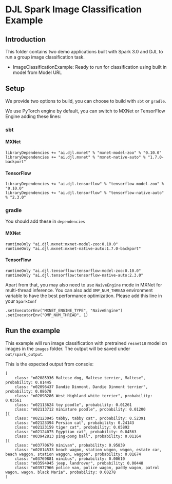 # DJL Spark Image Classification Example

## Introduction
This folder contains two demo applications built with Spark 3.0 and DJL to run a group image classification
task.

- ImageClassificationExample: Ready to run for classification using built in model from Model URL

## Setup

We provide two options to build, you can choose to build with `sbt` or `gradle`.

We use PyTorch engine by default, you can switch to MXNet or TensorFlow Engine adding these lines:

### sbt

#### MXNet
```
libraryDependencies += "ai.djl.mxnet" % "mxnet-model-zoo" % "0.10.0"
libraryDependencies += "ai.djl.mxnet" % "mxnet-native-auto" % "1.7.0-backport"
```

#### TensorFlow
```
libraryDependencies += "ai.djl.tensorflow" % "tensorflow-model-zoo" % "0.10.0"
libraryDependencies += "ai.djl.tensorflow" % "tensorflow-native-auto" % "2.3.0"
```

### gradle

You should add these in `dependencies`

#### MXNet
```
runtimeOnly "ai.djl.mxnet:mxnet-model-zoo:0.10.0"
runtimeOnly "ai.djl.mxnet:mxnet-native-auto:1.7.0-backport"
```

#### TensorFlow
```
runtimeOnly "ai.djl.tensorflow:tensorflow-model-zoo:0.10.0"
runtimeOnly "ai.djl.tensorflow:tensorflow-native-auto:2.3.0"
```

Apart from that, you may also need to use `NaiveEngine` mode in MXNet for multi-thread inference. You can also add `OMP_NUM_THREAD` environment variable to have the best performance optimization.
Please add this line in your `SparkConf`
```
.setExecutorEnv("MXNET_ENGINE_TYPE", "NaiveEngine")
.setExecutorEnv("OMP_NUM_THREAD", 1)
```

## Run the example

This example will run image classification with pretrained `resnet18` model on images in the `images` folder.
The output will be saved under `out/spark_output`.

This is the expected output from console:
```
[
	class: "n02085936 Maltese dog, Maltese terrier, Maltese", probability: 0.81445
	class: "n02096437 Dandie Dinmont, Dandie Dinmont terrier", probability: 0.08678
	class: "n02098286 West Highland white terrier", probability: 0.03561
	class: "n02113624 toy poodle", probability: 0.01261
	class: "n02113712 miniature poodle", probability: 0.01200
][
	class: "n02123045 tabby, tabby cat", probability: 0.52391
	class: "n02123394 Persian cat", probability: 0.24143
	class: "n02123159 tiger cat", probability: 0.05892
	class: "n02124075 Egyptian cat", probability: 0.04563
	class: "n03942813 ping-pong ball", probability: 0.01164
][
	class: "n03770679 minivan", probability: 0.95839
	class: "n02814533 beach wagon, station wagon, wagon, estate car, beach waggon, station waggon, waggon", probability: 0.01674
	class: "n03769881 minibus", probability: 0.00610
	class: "n03594945 jeep, landrover", probability: 0.00448
	class: "n03977966 police van, police wagon, paddy wagon, patrol wagon, wagon, black Maria", probability: 0.00278
]
```
